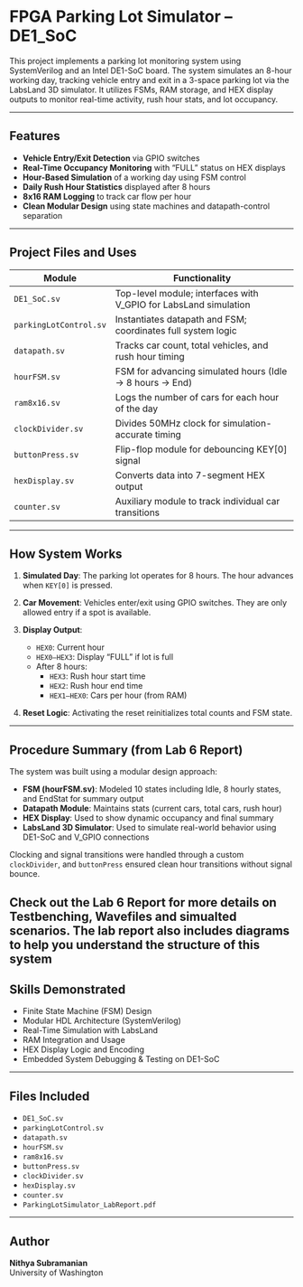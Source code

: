 # FPGA Parking Lot Simulator – DE1_SoC

This project implements a parking lot monitoring system using SystemVerilog and an Intel DE1-SoC board. The system simulates an 8-hour working day, tracking vehicle entry and exit in a 3-space parking lot via the LabsLand 3D simulator. It utilizes FSMs, RAM storage, and HEX display outputs to monitor real-time activity, rush hour stats, and lot occupancy.

---

## Features

- **Vehicle Entry/Exit Detection** via GPIO switches
- **Real-Time Occupancy Monitoring** with “FULL” status on HEX displays
- **Hour-Based Simulation** of a working day using FSM control
- **Daily Rush Hour Statistics** displayed after 8 hours
- **8x16 RAM Logging** to track car flow per hour
- **Clean Modular Design** using state machines and datapath-control separation

---

## Project Files and Uses

| Module                | Functionality |
|-----------------------|---------------|
| `DE1_SoC.sv`          | Top-level module; interfaces with V_GPIO for LabsLand simulation |
| `parkingLotControl.sv`| Instantiates datapath and FSM; coordinates full system logic |
| `datapath.sv`         | Tracks car count, total vehicles, and rush hour timing |
| `hourFSM.sv`          | FSM for advancing simulated hours (Idle → 8 hours → End) |
| `ram8x16.sv`          | Logs the number of cars for each hour of the day |
| `clockDivider.sv`     | Divides 50MHz clock for simulation-accurate timing |
| `buttonPress.sv`      | Flip-flop module for debouncing KEY[0] signal |
| `hexDisplay.sv`       | Converts data into 7-segment HEX output |
| `counter.sv`          | Auxiliary module to track individual car transitions |

---

## How System Works

1. **Simulated Day**: The parking lot operates for 8 hours. The hour advances when `KEY[0]` is pressed.
2. **Car Movement**: Vehicles enter/exit using GPIO switches. They are only allowed entry if a spot is available.
3. **Display Output**:
   - `HEX0`: Current hour
   - `HEX0–HEX3`: Display “FULL” if lot is full
   - After 8 hours:  
     - `HEX3`: Rush hour start time  
     - `HEX2`: Rush hour end time  
     - `HEX1–HEX0`: Cars per hour (from RAM)

4. **Reset Logic**: Activating the reset reinitializes total counts and FSM state.

---

## Procedure Summary (from Lab 6 Report)

The system was built using a modular design approach:
- **FSM (hourFSM.sv)**: Modeled 10 states including Idle, 8 hourly states, and EndStat for summary output
- **Datapath Module**: Maintains stats (current cars, total cars, rush hour)
- **HEX Display**: Used to show dynamic occupancy and final summary
- **LabsLand 3D Simulator**: Used to simulate real-world behavior using DE1-SoC and V_GPIO connections

Clocking and signal transitions were handled through a custom `clockDivider`, and `buttonPress` ensured clean hour transitions without signal bounce.

**Check out the Lab 6 Report for more details on Testbenching, Wavefiles and simualted scenarios. The lab report also includes diagrams to help you understand the 
structure of this system**
---

## Skills Demonstrated

- Finite State Machine (FSM) Design  
- Modular HDL Architecture (SystemVerilog)  
- Real-Time Simulation with LabsLand  
- RAM Integration and Usage  
- HEX Display Logic and Encoding  
- Embedded System Debugging & Testing on DE1-SoC  

---

## Files Included

- `DE1_SoC.sv`
- `parkingLotControl.sv`
- `datapath.sv`
- `hourFSM.sv`
- `ram8x16.sv`
- `buttonPress.sv`
- `clockDivider.sv`
- `hexDisplay.sv`
- `counter.sv`
- `ParkingLotSimulator_LabReport.pdf`

---

## Author

**Nithya Subramanian**  
University of Washington  
